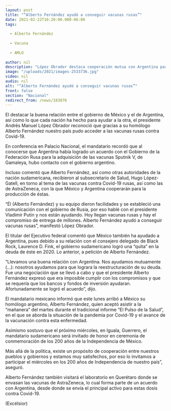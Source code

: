 ```yaml
---
layout: post
title: "“Alberto Fernández ayudó a conseguir vacunas rusas”"
date: 2021-02-22T16:20:00.000-06:00
tags:
  
  - Alberto Fernández
  
  - Vacuna
  
  - AMLO
  
author: nil
description: "López Obrador destaca cooperación mutua con Argentina para enfrentar al Covid-19; destaca intervención de México para que esa nación lograra ‘quita’ a su deuda principal"
image: "/uploads/2021/images-2533736.jpg"
video: nil
audio: nil
alt: "“Alberto Fernández ayudó a conseguir vacunas rusas”"
front: false
section: "Nacional"
redirect_from: /news/183076
---
```


El destacar la buena relación entre el gobierno de México y el de Argentina, así como lo que cada nación ha hecho para ayudar a la otra, el presidente Andrés Manuel López Obrador reconoció que gracias a su homólogo Alberto Fernández nuestro país pudo acceder a las vacunas rusas contra Covid-19.

En conferencia en Palacio Nacional, el mandatario recordó que al conocerse que Argentina había logrado un acuerdo con el Gobierno de la Federación Rusa para la adquisición de las vacunas Sputnik V, de Gamaleya, hubo contacto con el gobierno argentino.

Incluso comentó que Alberto Fernández, así como otras autoridades de la nación sudamericana, recibieron al subsecretario de Salud, Hugo López-Gatell, en torno al tema de las vacunas contra Covid-19 rusas, así como las de AstraZeneca, con la que México y Argentina cooperarán para la producción de éstas.

“Él (Alberto Fernández) y su equipo dieron facilidades y se estableció una comunicación con el gobierno de Rusia, por eso hablé con el presidente Vladimir Putin y nos están ayudando. Hoy llegan vacunas rusas y hay el compromiso de entrega de millones. Alberto Fernández ayudó a conseguir vacunas rusas”, manifestó López Obrador.

El titular del Ejecutivo federal comentó que México también ha ayudado a Argentina, pues debido a  su relación con el consejero delegado de Black Rock, Laurence D. Fink, el gobierno sudamericano logró una “quita” en la deuda de éste en 2020. Lo anterior, a petición de Alberto Fernández.

“Llevamos una buena relación con Argentina. Nos ayudamos mutuamente (…): nosotros ayudamos para que lograra la reestructuración de su deuda. Fue una negociación que se llevó a cabo y que el presidente Alberto Fernández expresó que era imposible cumplir con los compromisos y que se requería que los bancos y fondos de inversión ayudaran. Afortunadamente se logró el acuerdo”, dijo.

El mandatario mexicano informó que este lunes arribó a México su homólogo argentino, Alberto Fernández, quien aceptó asistir a la “mañanera” del martes durante el tradicional informe “El Pulso de la Salud”, en el que se aborda la situación de la pandemia por Covid-19 y el avance de la vacunación contra esta enfermedad.

Asimismo sostuvo que el próximo miércoles, en Iguala, Guerrero, el mandatario sudamericano será invitado de honor en ceremonia de conmemoración de los 200 años de la Independencia de México.

Más allá de la política, existe un propósito de cooperación entre nuestros pueblos y gobiernos y estamos muy satisfechos, por eso lo invitamos a participar el miércoles en los 200 años de Independencia de nuestro país”, aseguró.

Alberto Fernández también visitará el laboratorio en Querétaro donde se envasan las vacunas de AstraZeneca, lo cual forma parte de un acuerdo con Argentina, desde donde se envía el principal activo para estas dosis contra Covid-19.

(Excélsior)